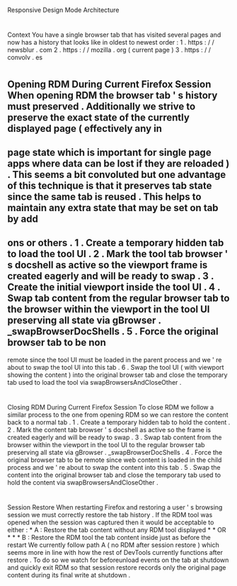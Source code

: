 #
Responsive
Design
Mode
Architecture
#
#
Context
You
have
a
single
browser
tab
that
has
visited
several
pages
and
now
has
a
history
that
looks
like
in
oldest
to
newest
order
:
1
.
https
:
/
/
newsblur
.
com
2
.
https
:
/
/
mozilla
.
org
(
current
page
)
3
.
https
:
/
/
convolv
.
es
#
#
Opening
RDM
During
Current
Firefox
Session
When
opening
RDM
the
browser
tab
'
s
history
must
preserved
.
Additionally
we
strive
to
preserve
the
exact
state
of
the
currently
displayed
page
(
effectively
any
in
-
page
state
which
is
important
for
single
page
apps
where
data
can
be
lost
if
they
are
reloaded
)
.
This
seems
a
bit
convoluted
but
one
advantage
of
this
technique
is
that
it
preserves
tab
state
since
the
same
tab
is
reused
.
This
helps
to
maintain
any
extra
state
that
may
be
set
on
tab
by
add
-
ons
or
others
.
1
.
Create
a
temporary
hidden
tab
to
load
the
tool
UI
.
2
.
Mark
the
tool
tab
browser
'
s
docshell
as
active
so
the
viewport
frame
is
created
eagerly
and
will
be
ready
to
swap
.
3
.
Create
the
initial
viewport
inside
the
tool
UI
.
4
.
Swap
tab
content
from
the
regular
browser
tab
to
the
browser
within
the
viewport
in
the
tool
UI
preserving
all
state
via
gBrowser
.
_swapBrowserDocShells
.
5
.
Force
the
original
browser
tab
to
be
non
-
remote
since
the
tool
UI
must
be
loaded
in
the
parent
process
and
we
'
re
about
to
swap
the
tool
UI
into
this
tab
.
6
.
Swap
the
tool
UI
(
with
viewport
showing
the
content
)
into
the
original
browser
tab
and
close
the
temporary
tab
used
to
load
the
tool
via
swapBrowsersAndCloseOther
.
#
#
Closing
RDM
During
Current
Firefox
Session
To
close
RDM
we
follow
a
similar
process
to
the
one
from
opening
RDM
so
we
can
restore
the
content
back
to
a
normal
tab
.
1
.
Create
a
temporary
hidden
tab
to
hold
the
content
.
2
.
Mark
the
content
tab
browser
'
s
docshell
as
active
so
the
frame
is
created
eagerly
and
will
be
ready
to
swap
.
3
.
Swap
tab
content
from
the
browser
within
the
viewport
in
the
tool
UI
to
the
regular
browser
tab
preserving
all
state
via
gBrowser
.
_swapBrowserDocShells
.
4
.
Force
the
original
browser
tab
to
be
remote
since
web
content
is
loaded
in
the
child
process
and
we
'
re
about
to
swap
the
content
into
this
tab
.
5
.
Swap
the
content
into
the
original
browser
tab
and
close
the
temporary
tab
used
to
hold
the
content
via
swapBrowsersAndCloseOther
.
#
#
Session
Restore
When
restarting
Firefox
and
restoring
a
user
'
s
browsing
session
we
must
correctly
restore
the
tab
history
.
If
the
RDM
tool
was
opened
when
the
session
was
captured
then
it
would
be
acceptable
to
either
:
*
A
:
Restore
the
tab
content
without
any
RDM
tool
displayed
*
*
OR
*
*
*
B
:
Restore
the
RDM
tool
the
tab
content
inside
just
as
before
the
restart
We
currently
follow
path
A
(
no
RDM
after
session
restore
)
which
seems
more
in
line
with
how
the
rest
of
DevTools
currently
functions
after
restore
.
To
do
so
we
watch
for
beforeunload
events
on
the
tab
at
shutdown
and
quickly
exit
RDM
so
that
session
restore
records
only
the
original
page
content
during
its
final
write
at
shutdown
.
